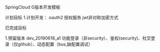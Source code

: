 SpringCloud G版本开发模板





计划目标
1.计划开发：
oauth2 授权服务 jwt非对称加密方式

已完成目标

1.预留版本 dev_20190618_a1 功能登录（非security）、鉴权(security)、社交登录（仅github）、动态配置（bus,缺配置调试）
